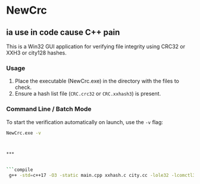 # NewCrc

## ia use in code cause C++ pain 

This is a Win32 GUI application for verifying file integrity using CRC32 or XXH3 or city128 hashes.

### Usage

1.  Place the executable (NewCrc.exe) in the directory with the files to check.
2.  Ensure a hash list file (`CRC.crc32` or `CRC.xxhash3`) is present.

### Command Line / Batch Mode

To start the verification automatically on launch, use the `-v` flag:

```bash
NewCrc.exe -v



***


```compile
 g++ -std=c++17 -O3 -static main.cpp xxhash.c city.cc -lole32 -lcomctl32 -lriched20 -municode -Wl,--subsystem,windows -o NewCrc.exe

